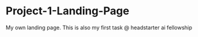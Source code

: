 # Project-1-Landing-Page
My own landing page. This is also my first task @ headstarter ai fellowship
